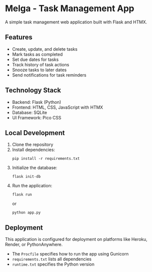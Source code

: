 # Melga - Task Management App

A simple task management web application built with Flask and HTMX.

## Features

- Create, update, and delete tasks
- Mark tasks as completed
- Set due dates for tasks
- Track history of task actions
- Snooze tasks to later dates
- Send notifications for task reminders

## Technology Stack

- Backend: Flask (Python)
- Frontend: HTML, CSS, JavaScript with HTMX
- Database: SQLite
- UI Framework: Pico CSS

## Local Development

1. Clone the repository
2. Install dependencies:
   ```
   pip install -r requirements.txt
   ```
3. Initialize the database:
   ```
   flask init-db
   ```
4. Run the application:
   ```
   flask run
   ```
   or
   ```
   python app.py
   ```

## Deployment

This application is configured for deployment on platforms like Heroku, Render, or PythonAnywhere.

- The `Procfile` specifies how to run the app using Gunicorn
- `requirements.txt` lists all dependencies
- `runtime.txt` specifies the Python version
